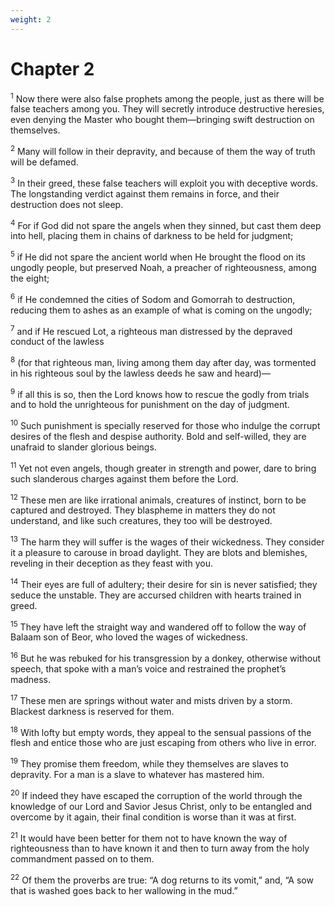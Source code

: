 ```yaml
---
weight: 2
---
```


# Chapter 2

<sup>1</sup> Now there were also false prophets among the people, just as there will be false teachers among you. They will secretly introduce destructive heresies, even denying the Master who bought them—bringing swift destruction on themselves. 

<sup>2</sup> Many will follow in their depravity, and because of them the way of truth will be defamed. 

<sup>3</sup> In their greed, these false teachers will exploit you with deceptive words. The longstanding verdict against them remains in force, and their destruction does not sleep. 

<sup>4</sup> For if God did not spare the angels when they sinned, but cast them deep into hell, placing them in chains of darkness to be held for judgment; 

<sup>5</sup> if He did not spare the ancient world when He brought the flood on its ungodly people, but preserved Noah, a preacher of righteousness, among the eight; 

<sup>6</sup> if He condemned the cities of Sodom and Gomorrah to destruction, reducing them to ashes as an example of what is coming on the ungodly; 

<sup>7</sup> and if He rescued Lot, a righteous man distressed by the depraved conduct of the lawless 

<sup>8</sup> (for that righteous man, living among them day after day, was tormented in his righteous soul by the lawless deeds he saw and heard)— 

<sup>9</sup> if all this is so, then the Lord knows how to rescue the godly from trials and to hold the unrighteous for punishment on the day of judgment. 

<sup>10</sup> Such punishment is specially reserved for those who indulge the corrupt desires of the flesh and despise authority. Bold and self-willed, they are unafraid to slander glorious beings. 

<sup>11</sup> Yet not even angels, though greater in strength and power, dare to bring such slanderous charges against them before the Lord. 

<sup>12</sup> These men are like irrational animals, creatures of instinct, born to be captured and destroyed. They blaspheme in matters they do not understand, and like such creatures, they too will be destroyed. 

<sup>13</sup> The harm they will suffer is the wages of their wickedness. They consider it a pleasure to carouse in broad daylight. They are blots and blemishes, reveling in their deception as they feast with you. 

<sup>14</sup> Their eyes are full of adultery; their desire for sin is never satisfied; they seduce the unstable. They are accursed children with hearts trained in greed. 

<sup>15</sup> They have left the straight way and wandered off to follow the way of Balaam son of Beor, who loved the wages of wickedness. 

<sup>16</sup> But he was rebuked for his transgression by a donkey, otherwise without speech, that spoke with a man’s voice and restrained the prophet’s madness. 

<sup>17</sup> These men are springs without water and mists driven by a storm. Blackest darkness is reserved for them. 

<sup>18</sup> With lofty but empty words, they appeal to the sensual passions of the flesh and entice those who are just escaping from others who live in error. 

<sup>19</sup> They promise them freedom, while they themselves are slaves to depravity. For a man is a slave to whatever has mastered him. 

<sup>20</sup> If indeed they have escaped the corruption of the world through the knowledge of our Lord and Savior Jesus Christ, only to be entangled and overcome by it again, their final condition is worse than it was at first. 

<sup>21</sup> It would have been better for them not to have known the way of righteousness than to have known it and then to turn away from the holy commandment passed on to them. 

<sup>22</sup> Of them the proverbs are true: “A dog returns to its vomit,” and, “A sow that is washed goes back to her wallowing in the mud.” 


